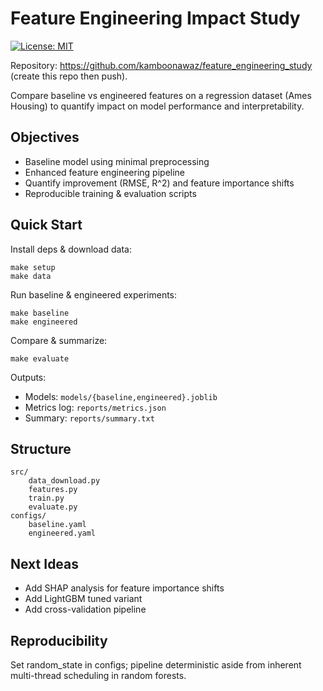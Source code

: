 # Feature Engineering Impact Study

[![License: MIT](https://img.shields.io/badge/License-MIT-yellow.svg)](LICENSE)

Repository: https://github.com/kamboonawaz/feature_engineering_study (create this repo then push).

Compare baseline vs engineered features on a regression dataset (Ames Housing) to quantify impact on model performance and interpretability.

## Objectives
- Baseline model using minimal preprocessing
- Enhanced feature engineering pipeline
- Quantify improvement (RMSE, R^2) and feature importance shifts
- Reproducible training & evaluation scripts

## Quick Start

Install deps & download data:

```
make setup
make data
```

Run baseline & engineered experiments:

```
make baseline
make engineered
```

Compare & summarize:

```
make evaluate
```

Outputs:
- Models: `models/{baseline,engineered}.joblib`
- Metrics log: `reports/metrics.json`
- Summary: `reports/summary.txt`

## Structure
```
src/
	data_download.py
	features.py
	train.py
	evaluate.py
configs/
	baseline.yaml
	engineered.yaml
```

## Next Ideas
- Add SHAP analysis for feature importance shifts
- Add LightGBM tuned variant
- Add cross-validation pipeline

## Reproducibility
Set random_state in configs; pipeline deterministic aside from inherent multi-thread scheduling in random forests.

